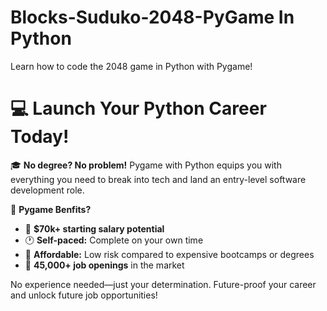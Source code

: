 # Blocks-Suduko-2048-PyGame In Python
Learn how to code the 2048 game in Python with Pygame!


# 💻 Launch Your Python Career Today!  

🎓 **No degree? No problem!** Pygame with Python equips you with everything you need to break into tech and land an entry-level software development role.  

🚀 **Pygame Benfits?**  
- 💼 **$70k+ starting salary potential**  
- 🕐 **Self-paced:** Complete on your own time  
- 🤑 **Affordable:** Low risk compared to expensive bootcamps or degrees
- 🎯 **45,000+ job openings** in the market  

No experience needed—just your determination. Future-proof your career and unlock future job opportunities!
